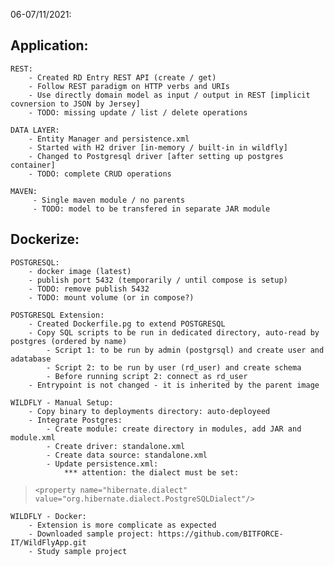 06-07/11/2021:

## Application:

    REST:
        - Created RD Entry REST API (create / get)
        - Follow REST paradigm on HTTP verbs and URIs
        - Use directly domain model as input / output in REST [implicit covnersion to JSON by Jersey]
        - TODO: missing update / list / delete operations

    DATA LAYER:
        - Entity Manager and persistence.xml
        - Started with H2 driver [in-memory / built-in in wildfly]
        - Changed to Postgresql driver [after setting up postgres container]
        - TODO: complete CRUD operations

    MAVEN:
         - Single maven module / no parents
         - TODO: model to be transfered in separate JAR module

## Dockerize:

    POSTGRESQL:
        - docker image (latest)
        - publish port 5432 (temporarily / until compose is setup)
        - TODO: remove publish 5432
        - TODO: mount volume (or in compose?)
    
    POSTGRESQL Extension:
        - Created Dockerfile.pg to extend POSTGRESQL
        - Copy SQL scripts to be run in dedicated directory, auto-read by postgres (ordered by name)
            - Script 1: to be run by admin (postgrsql) and create user and adatabase
            - Script 2: to be run by user (rd_user) and create schema
            - Before running script 2: connect as rd_user
        - Entrypoint is not changed - it is inherited by the parent image 

    WILDFLY - Manual Setup:
        - Copy binary to deployments directory: auto-deployeed
        - Integrate Postgres:
            - Create module: create directory in modules, add JAR and module.xml
            - Create driver: standalone.xml
            - Create data source: standalone.xml
            - Update persistence.xml:
                *** attention: the dialect must be set:
> `<property name="hibernate.dialect" value="org.hibernate.dialect.PostgreSQLDialect"/>`

    WILDFLY - Docker:
        - Extension is more complicate as expected
        - Downloaded sample project: https://github.com/BITFORCE-IT/WildFlyApp.git
        - Study sample project
